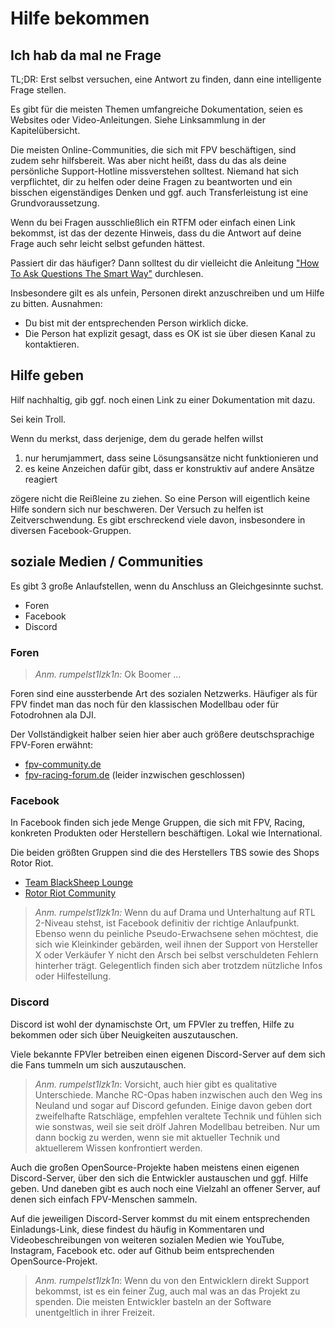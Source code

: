 # Hilfe bekommen

## Ich hab da mal ne Frage

TL;DR: Erst selbst versuchen, eine Antwort zu finden, dann eine intelligente Frage stellen.

Es gibt für die meisten Themen umfangreiche Dokumentation, seien es Websites oder Video-Anleitungen. Siehe Linksammlung in der Kapitelübersicht.

Die meisten Online-Communities, die sich mit FPV beschäftigen, sind zudem sehr hilfsbereit. Was aber nicht heißt, dass du das als deine persönliche Support-Hotline missverstehen solltest. Niemand hat sich verpflichtet, dir zu helfen oder deine Fragen zu beantworten und ein bisschen eigenständiges Denken und ggf. auch Transferleistung ist eine Grundvoraussetzung.

Wenn du bei Fragen ausschließlich ein RTFM oder einfach einen Link bekommst, ist das der dezente Hinweis, dass du die Antwort auf deine Frage auch sehr leicht selbst gefunden hättest.

Passiert dir das häufiger? Dann solltest du dir vielleicht die Anleitung ["How To Ask Questions The Smart Way"](http://www.catb.org/~esr/faqs/smart-questions.html) durchlesen.

Insbesondere gilt es als unfein, Personen direkt anzuschreiben und um Hilfe zu bitten. Ausnahmen:

- Du bist mit der entsprechenden Person wirklich dicke.
- Die Person hat explizit gesagt, dass es OK ist sie über diesen Kanal zu kontaktieren.

## Hilfe geben

Hilf nachhaltig, gib ggf. noch einen Link zu einer Dokumentation mit dazu.

Sei kein Troll.

Wenn du merkst, dass derjenige, dem du gerade helfen willst

1) nur herumjammert, dass seine Lösungsansätze nicht funktionieren und
2) es keine Anzeichen dafür gibt, dass er konstruktiv auf andere Ansätze reagiert
 
zögere nicht die Reißleine zu ziehen. So eine Person will eigentlich keine Hilfe sondern sich nur beschweren. Der Versuch zu helfen ist Zeitverschwendung. Es gibt erschreckend viele davon, insbesondere in diversen Facebook-Gruppen.

## soziale Medien / Communities

Es gibt 3 große Anlaufstellen, wenn du Anschluss an Gleichgesinnte suchst.

- Foren
- Facebook
- Discord

### Foren

> *Anm. rumpelst1lzk1n:* Ok Boomer ...

Foren sind eine aussterbende Art des sozialen Netzwerks. Häufiger als für FPV findet man das noch für den klassischen Modellbau oder für Fotodrohnen ala DJI.

Der Vollständigkeit halber seien hier aber auch größere deutschsprachige FPV-Foren erwähnt:

- [fpv-community.de](https://fpv-community.de/)
- [fpv-racing-forum.de](https://fpv-racing-forum.de/) (leider inzwischen geschlossen)

### Facebook

In Facebook finden sich jede Menge Gruppen, die sich mit FPV, Racing, konkreten Produkten oder Herstellern beschäftigen. Lokal wie International.

Die beiden größten Gruppen sind die des Herstellers TBS sowie des Shops Rotor Riot.

- [Team BlackSheep Lounge](https://www.facebook.com/groups/BlackSheepLOUNGE/)
- [Rotor Riot Community](https://www.facebook.com/groups/rotorriot/)

> *Anm. rumpelst1lzk1n:* Wenn du auf Drama und Unterhaltung auf RTL 2-Niveau stehst, ist Facebook definitiv der richtige Anlaufpunkt. Ebenso wenn du peinliche Pseudo-Erwachsene sehen möchtest, die sich wie Kleinkinder gebärden, weil ihnen der Support von Hersteller X oder Verkäufer Y nicht den Arsch bei selbst verschuldeten Fehlern hinterher trägt. Gelegentlich finden sich aber trotzdem nützliche Infos oder Hilfestellung.

### Discord

Discord ist wohl der dynamischste Ort, um FPVler zu treffen, Hilfe zu bekommen oder sich über Neuigkeiten auszutauschen.

Viele bekannte FPVler betreiben einen eigenen Discord-Server auf dem sich die Fans tummeln um sich auszutauschen.

> *Anm. rumpelst1lzk1n*: Vorsicht, auch hier gibt es qualitative Unterschiede. Manche RC-Opas haben inzwischen auch den Weg ins Neuland und sogar auf Discord gefunden. Einige davon geben dort zweifelhafte Ratschläge, empfehlen veraltete Technik und fühlen sich wie sonstwas, weil sie seit drölf Jahren Modellbau betreiben. Nur um dann bockig zu werden, wenn sie mit aktueller Technik und aktuellerem Wissen konfrontiert werden.

Auch die großen OpenSource-Projekte haben meistens einen eigenen Discord-Server, über den sich die Entwickler austauschen und ggf. Hilfe geben. Und daneben gibt es auch noch eine Vielzahl an offener Server, auf denen sich einfach FPV-Menschen sammeln.

Auf die jeweiligen Discord-Server kommst du mit einem entsprechenden Einladungs-Link, diese findest du häufig in Kommentaren und Videobeschreibungen von weiteren sozialen Medien wie YouTube, Instagram, Facebook etc. oder auf Github beim entsprechenden OpenSource-Projekt.

> *Anm. rumpelst1lzk1n*: Wenn du von den Entwicklern direkt Support bekommst, ist es ein feiner Zug, auch mal was an das Projekt zu spenden. Die meisten Entwickler basteln an der Software unentgeltlich in ihrer Freizeit.
